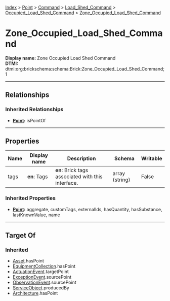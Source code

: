 [Index](../../../../Index.md) > [Point](../../../Point.md) > [Command](../../Command.md) > [Load_Shed_Command](../Load_Shed_Command.md) > [Occupied_Load_Shed_Command](Occupied_Load_Shed_Command.md) > [Zone_Occupied_Load_Shed_Command](#)
# Zone_Occupied_Load_Shed_Command

**Display name:** Zone Occupied Load Shed Command<br />
**DTMI:** dtmi:org:brickschema:schema:Brick:Zone_Occupied_Load_Shed_Command;1

---

## Relationships
### Inherited Relationships
* **[Point](../../../Point.md):** isPointOf

---

## Properties
|Name|Display name|Description|Schema|Writable|
|-|-|-|-|-|
|tags|**en**: Tags|**en**: Brick tags associated with this interface.|array (string)|False|
### Inherited Properties
* **[Point](../../../Point.md):** aggregate, customTags, externalIds, hasQuantity, hasSubstance, lastKnownValue, name

---

## Target Of
### Inherited
* [Asset](../../../../Asset/Asset.md).hasPoint
* [EquipmentCollection](../../../../Collection/AssetCollection/EquipmentCollection/EquipmentCollection.md).hasPoint
* [ActuationEvent](../../../../Event/PointEvent/ActuationEvent.md).targetPoint
* [ExceptionEvent](../../../../Event/PointEvent/ExceptionEvent.md).sourcePoint
* [ObservationEvent](../../../../Event/PointEvent/ObservationEvent.md).sourcePoint
* [ServiceObject](../../../../Information/ServiceObject/ServiceObject.md).producedBy
* [Architecture](../../../../Space/Architecture/Architecture.md).hasPoint
